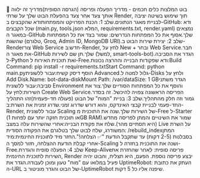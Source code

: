 🤖 בוט המלצות כלים חכמים - מדריך הפעלה ופריסה (הגרסה הסופית)מדריך זה ילווה אותך צעד אחר צעד בהפעלת הבוט שלך על שרתי Render, תוך שימוש בשיטה יציבה לבניית מאגר הנתונים.שלב 1: הכנת הפרויקט והמפתחותודא שהקבצים ב-GitHub: ודא שכל הקבצים (main.py, tools.json המלא, requirements.txt, render.yaml) נמצאים במאגר ה-GitHub שלך.אסוף את כל המפתחות הנדרשים: שמור בצד את כל המפתחות שהשגת (טלגרם, Groq, Admin ID, MongoDB URI).שלב 2: יצירת שירות הבוט ב-Renderצור Web Service חדש:ב-Render, לחץ על New + ובחר Web Service.חבר את מאגר ה-GitHub שלך.תן שם לשירות (למשל, smart-tools-bot).הגדר את הסביבה ל-Python ואת תוכנית האירוח ל-Free.ודא שפקודות הבנייה וההרצה נכונות:Build Command: pip install -r requirements.txtStart Command: python main.pyהוסף דיסק קשיח:עבור ללשונית Advanced.גלול למטה ל-Disks ולחץ על Add Disk.Name: bot-data-diskMount Path: /var/dataSize: 1 GBהגדר משתני סביבה:עבור ללשונית Environment והוסף את כל המפתחות הסודיים שלך.צור את השירות:לחץ על Create Web Service.הפריסה הראשונה צפויה להיכשל. זה בסדר גמור וזה חלק מהתהליך.שלב 3: בניית "המוח" של הבוט (פעולה חד-פעמית)זהו התהליך החד-פעמי לבניית קבצי האינדקס, והוא דורש שדרוג זמני.שדרג זמנית את השרת:ב-Render, עבור ללשונית Scaling של השירות שלך.שנה את התוכנית מ-Free ל-Starter (או תוכנית חזקה יותר עם לפחות 1GB RAM).שמור את השינויים והמתן לפריסה מחדש (היא תסתיים מהר).שלח את פקודת הבנייה:אחרי שהשירות עלה במצב Live על השרת המשודרג, שלח לבוט שלך בטלגרם את הפקודה הסודית: /rebuild_indexהמתן בסבלנות (2-5 דקות) עד שתקבל הודעת "✅ הצלחה!".החזר מיד לתוכנית החינמית:מיד אחרי קבלת הודעת ההצלחה, חזור למסך ה-Scaling ושנה את התוכנית בחזרה ל-Free.שלב 4: הפעלה סופית והגדרת Keep-Aliveפריסה סופית: לאחר שהחזרת את השירות לתוכנית החינמית, Render יבצע פריסה נוספת. הפעם, היא תצליח, והבוט יהיה פעיל במלואו עם "מוח" טעון ומוכן לעבודה.הגדר את UptimeRobot: העתק את כתובת ה-URL של הבוט והגדר מוניטור ב-UptimeRobot שיפנה אליו כל 5 דקות.

